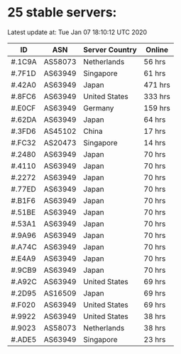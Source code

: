 # 25 stable servers:

Latest update at: Tue Jan 07 18:10:12 UTC 2020

| ID | ASN | Server Country | Online |
| -- | --- | -------------- | ------ |
| #.1C9A | AS58073 | Netherlands | 56 hrs |
| #.7F1D | AS63949 | Singapore | 61 hrs |
| #.42A0 | AS63949 | Japan | 471 hrs |
| #.8FC6 | AS63949 | United States | 333 hrs |
| #.E0CF | AS63949 | Germany | 159 hrs |
| #.62DA | AS63949 | Japan | 64 hrs |
| #.3FD6 | AS45102 | China | 17 hrs |
| #.FC32 | AS20473 | Singapore | 14 hrs |
| #.2480 | AS63949 | Japan | 70 hrs |
| #.4110 | AS63949 | Japan | 70 hrs |
| #.2272 | AS63949 | Japan | 70 hrs |
| #.77ED | AS63949 | Japan | 70 hrs |
| #.B1F6 | AS63949 | Japan | 70 hrs |
| #.51BE | AS63949 | Japan | 70 hrs |
| #.53A1 | AS63949 | Japan | 70 hrs |
| #.9A96 | AS63949 | Japan | 70 hrs |
| #.A74C | AS63949 | Japan | 70 hrs |
| #.E4A9 | AS63949 | Japan | 70 hrs |
| #.9CB9 | AS63949 | Japan | 70 hrs |
| #.A92C | AS63949 | United States | 69 hrs |
| #.2D95 | AS16509 | Japan | 69 hrs |
| #.F020 | AS63949 | United States | 69 hrs |
| #.9922 | AS63949 | United States | 38 hrs |
| #.9023 | AS58073 | Netherlands | 38 hrs |
| #.ADE5 | AS63949 | Singapore | 23 hrs |

